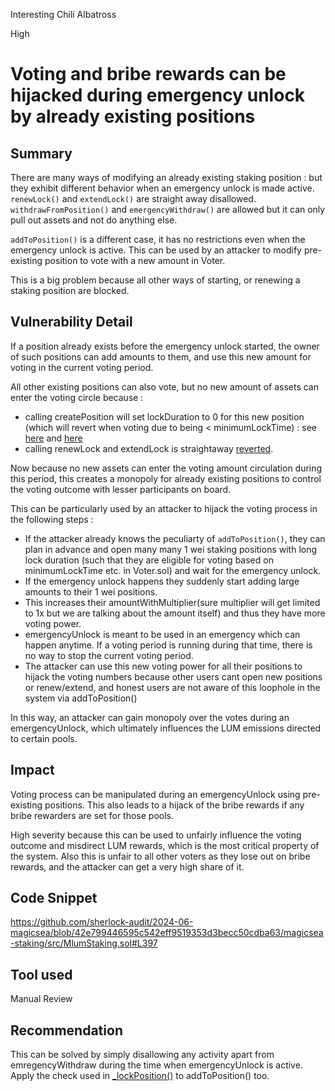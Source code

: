 Interesting Chili Albatross

High

# Voting and bribe rewards can be hijacked during emergency unlock by already existing positions

## Summary

There are many ways of modifying an already existing staking position : but they exhibit different behavior when an emergency unlock is made active.
`renewLock()` and `extendLock()` are straight away disallowed.
`withdrawFromPosition()` and `emergencyWithdraw()` are allowed but it can only pull out assets and not do anything else.

`addToPosition()` is a different case, it has no restrictions even when the emergency unlock is active. This can be used by an attacker to modify pre-existing position to vote with a new amount in Voter.

This is a big problem because all other ways of starting, or renewing a staking position are blocked.

## Vulnerability Detail

If a position already exists before the emergency unlock started, the owner of such positions can add amounts to them, and use this new amount for voting in the current voting period.

All other existing positions can also vote, but no new amount of assets can enter the voting circle because :

- calling createPosition will set lockDuration to 0 for this new position (which will revert when voting due to being < minimumLockTime) : see [here](https://github.com/sherlock-audit/2024-06-magicsea/blob/42e799446595c542eff9519353d3becc50cdba63/magicsea-staking/src/MlumStaking.sol#L356) and [here](https://github.com/sherlock-audit/2024-06-magicsea/blob/42e799446595c542eff9519353d3becc50cdba63/magicsea-staking/src/Voter.sol#L172)
- calling renewLock and extendLock is straightaway [reverted](https://github.com/sherlock-audit/2024-06-magicsea/blob/42e799446595c542eff9519353d3becc50cdba63/magicsea-staking/src/MlumStaking.sol#L692).

Now because no new assets can enter the voting amount circulation during this period, this creates a monopoly for already existing positions to control the voting outcome with lesser participants on board.

This can be particularly used by an attacker to hijack the voting process in the following steps :

- If the attacker already knows the peculiarty of `addToPosition()`, they can plan in advance and open many many 1 wei staking positions with long lock duration (such that they are eligible for voting based on minimumLockTime etc. in Voter.sol) and wait for the emergency unlock.
- If the emergency unlock happens they suddenly start adding large amounts to their 1 wei positions.
- This increases their amountWithMultiplier(sure multiplier will get limited to 1x but we are talking about the amount itself) and thus they have more voting power.
- emergencyUnlock is meant to be used in an emergency which can happen anytime. If a voting period is running during that time, there is no way to stop the current voting period.
- The attacker can use this new voting power for all their positions to hijack the voting numbers because other users cant open new positions or renew/extend, and honest users are not aware of this loophole in the system via addToPosition()

In this way, an attacker can gain monopoly over the votes during an emergencyUnlock, which ultimately influences the LUM emissions directed to certain pools.

## Impact

Voting process can be manipulated during an emergencyUnlock using pre-existing positions. This also leads to a hijack of the bribe rewards if any bribe rewarders are set for those pools.

High severity because this can be used to unfairly influence the voting outcome and misdirect LUM rewards, which is the most critical property of the system. Also this is unfair to all other voters as they lose out on bribe rewards, and the attacker can get a very high share of it.

## Code Snippet

https://github.com/sherlock-audit/2024-06-magicsea/blob/42e799446595c542eff9519353d3becc50cdba63/magicsea-staking/src/MlumStaking.sol#L397

## Tool used

Manual Review

## Recommendation

This can be solved by simply disallowing any activity apart from emregencyWithdraw during the time when emergencyUnlock is active. Apply the check used in [\_lockPosition()](https://github.com/sherlock-audit/2024-06-magicsea/blob/42e799446595c542eff9519353d3becc50cdba63/magicsea-staking/src/MlumStaking.sol#L692) to addToPosition() too.
